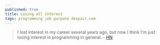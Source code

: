 ```yaml
---
published: true
title: Losing all interest
tags: programming job purpose despair.com
---
```

> I lost interest in my career several years ago, but now I think I’m just losing interest in programming in general. - [HN](https://news.ycombinator.com/item?id=25374140)
